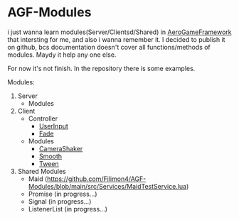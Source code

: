 # AGF-Modules
i just wanna learn modules(Server/Clientsd/Shared) in [AeroGameFramework](https://github.com/Sleitnick/AeroGameFramework) that intersting for me, and also i wanna remember it. I decided to publish it on github, bcs documentation doesn't cover all functions/methods of modules. Maydy it help any one else.

For now it's not finish. In the repository there is some examples.

Modules:  
1. Server
    + Modules
2. Client
    + Controller
      + [UserInput](https://github.com/Filimon4/AGF-Modules/blob/main/src/Client/Controllers/UserInputTestController.lua)
      + [Fade](https://github.com/Filimon4/AGF-Modules/blob/main/src/Client/Controllers/FadeTestController.lua)
    + Modules
      + [CameraShaker](https://github.com/Filimon4/AGF-Modules/blob/main/src/Client/Controllers/CameraShakerTestController.lua)
      + [Smooth](https://github.com/Filimon4/AGF-Modules/blob/main/src/Client/Controllers/SmoothTestController.lua)
      + [Tween](https://github.com/Filimon4/AGF-Modules/blob/main/src/Client/Controllers/TweenTestController.lua)
3. Shared Modules
    + Maid (https://github.com/Filimon4/AGF-Modules/blob/main/src/Services/MaidTestService.lua)
    + Promise (in progress...)
    + Signal (in progress...)
    + ListenerList (in progress...)